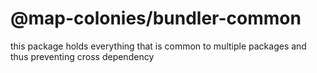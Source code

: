 # @map-colonies/bundler-common
this package holds everything that is common to multiple packages and thus preventing cross dependency
